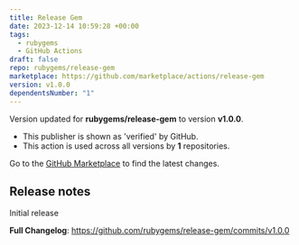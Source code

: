 ```yaml
---
title: Release Gem
date: 2023-12-14 10:59:28 +00:00
tags:
  - rubygems
  - GitHub Actions
draft: false
repo: rubygems/release-gem
marketplace: https://github.com/marketplace/actions/release-gem
version: v1.0.0
dependentsNumber: "1"
---
```



Version updated for **rubygems/release-gem** to version **v1.0.0**.
- This publisher is shown as 'verified' by GitHub.
- This action is used across all versions by **1** repositories.

Go to the [GitHub Marketplace](https://github.com/marketplace/actions/release-gem) to find the latest changes.

## Release notes

Initial release

**Full Changelog**: https://github.com/rubygems/release-gem/commits/v1.0.0
